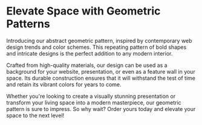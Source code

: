 <!--font:Poppins-->

# Elevate Space with Geometric Patterns

Introducing our abstract geometric pattern, inspired by contemporary web design trends and color schemes. This repeating pattern of bold shapes and intricate designs is the perfect addition to any modern interior.

Crafted from high-quality materials, our design can be used as a background for your website, presentation, or even as a feature wall in your space. Its durable construction ensures that it will withstand the test of time and retain its vibrant colors for years to come.

Whether you're looking to create a visually stunning presentation or transform your living space into a modern masterpiece, our geometric pattern is sure to impress. So why wait? Order yours today and elevate your space to the next level!

<!--

Write me markdown content of website with wallpaper:

"A wallpaper with a repeating pattern of abstract geometric shapes and patterns, inspired by web design trends and color schemes."

The header of the page should not be copy of the text but rather a real content of the website which is using this wallpaper.


---


# Geometric Wallpaper for Modern Interiors

Enhance the modern look of your home or office with our abstract geometric wallpaper. Inspired by contemporary web design trends and color schemes, this wallpaper features a repeating pattern of bold shapes and intricate patterns that will add depth and texture to any space.

Crafted from high-quality materials, our wallpaper is easy to install and maintain, making it the perfect choice for busy households and commercial spaces. Its durable construction ensures that it will withstand the test of time and retain its vibrant colors for years to come.

Whether you're looking to create a feature wall or add a touch of visual interest to an entire room, our geometric wallpaper is sure to impress. So why wait? Order yours today and start transforming your space into a modern masterpiece!


---


Heading should not include word "wallpaper". The website should not be about the wallpaper itself, wallpaper is just a related background, rewrite whole content.


---


# Elevate Your Space with Modern Geometric Design

Introducing a new way to add depth and texture to your home or office - our abstract geometric pattern inspired by contemporary web design trends and color schemes. This repeating pattern of bold shapes and intricate designs is the perfect addition to any modern interior.

Crafted from high-quality materials, our design can be used as a background for your website, presentation, or even as a feature wall in your space. Its durable construction ensures that it will withstand the test of time and retain its vibrant colors for years to come.

Whether you're looking to create a visually stunning presentation or transform your living space into a modern masterpiece, our geometric design is sure to impress. So why wait? Order yours today and elevate your space to the next level!


---


Heading is too long, rewrite whole content.


---


# Modern Geometric Design for Your Space

Add a touch of modern sophistication to your home or office with our abstract geometric pattern. Inspired by contemporary web design trends and color schemes, this repeating pattern of bold shapes and intricate designs will elevate any interior.

Crafted from high-quality materials, our design can be used as a background for your website, presentation, or even as a feature wall in your space. Its durable construction ensures that it will withstand the test of time and retain its vibrant colors for years to come.

Whether you're looking to create a visually stunning presentation or transform your living space into a modern masterpiece, our geometric design is sure to impress. So why wait? Order yours today and take your space to the next level!


---


Heading is too long, rewrite whole content.


---


Heading is too long, rewrite whole content.


---


# Elevate Your Space with Modern Geometric Patterns

Introducing our abstract geometric pattern, inspired by contemporary web design trends and color schemes. This repeating pattern of bold shapes and intricate designs is the perfect addition to any modern interior.

Crafted from high-quality materials, our design can be used as a background for your website, presentation, or even as a feature wall in your space. Its durable construction ensures that it will withstand the test of time and retain its vibrant colors for years to come.

Whether you're looking to create a visually stunning presentation or transform your living space into a modern masterpiece, our geometric pattern is sure to impress. So why wait? Order yours today and elevate your space to the next level!


---


Write me a Google font which is best fitting for the website.

Pick from the list:
- Dancing Script
- Poppins
- Barlow Condensed
- Great Vibes
- Raleway
- Orbitron
- Roboto
- Lobster
- Inter
- Playfair Display
- Open Sans
- Exo 2
- Alegreya
- Montserrat
- Futura
- IBM Plex Sans
- Lato


Write just the font name nothing else.


---


Poppins

-->
